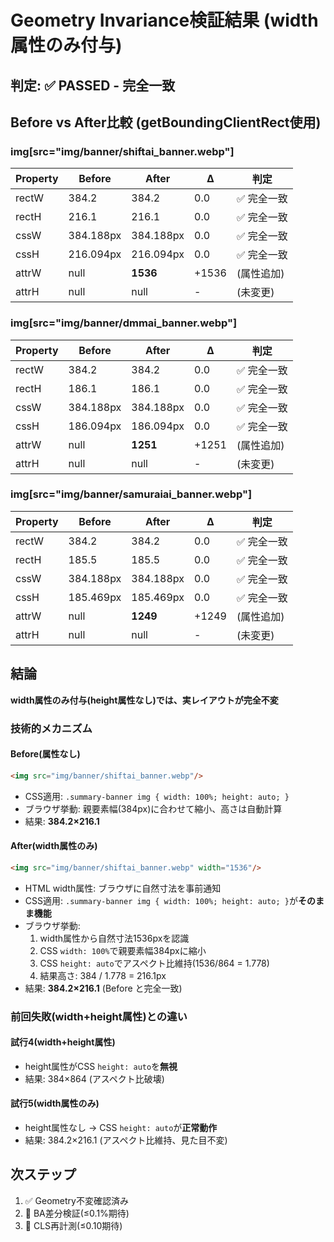 # Geometry Invariance検証結果 (width属性のみ付与)

## 判定: ✅ PASSED - 完全一致

## Before vs After比較 (getBoundingClientRect使用)

### img[src="img/banner/shiftai_banner.webp"]
| Property | Before | After | Δ | 判定 |
|----------|--------|-------|---|------|
| rectW | 384.2 | 384.2 | 0.0 | ✅ 完全一致 |
| rectH | 216.1 | 216.1 | 0.0 | ✅ 完全一致 |
| cssW | 384.188px | 384.188px | 0.0 | ✅ 完全一致 |
| cssH | 216.094px | 216.094px | 0.0 | ✅ 完全一致 |
| attrW | null | **1536** | +1536 | (属性追加) |
| attrH | null | null | - | (未変更) |

### img[src="img/banner/dmmai_banner.webp"]
| Property | Before | After | Δ | 判定 |
|----------|--------|-------|---|------|
| rectW | 384.2 | 384.2 | 0.0 | ✅ 完全一致 |
| rectH | 186.1 | 186.1 | 0.0 | ✅ 完全一致 |
| cssW | 384.188px | 384.188px | 0.0 | ✅ 完全一致 |
| cssH | 186.094px | 186.094px | 0.0 | ✅ 完全一致 |
| attrW | null | **1251** | +1251 | (属性追加) |
| attrH | null | null | - | (未変更) |

### img[src="img/banner/samuraiai_banner.webp"]
| Property | Before | After | Δ | 判定 |
|----------|--------|-------|---|------|
| rectW | 384.2 | 384.2 | 0.0 | ✅ 完全一致 |
| rectH | 185.5 | 185.5 | 0.0 | ✅ 完全一致 |
| cssW | 384.188px | 384.188px | 0.0 | ✅ 完全一致 |
| cssH | 185.469px | 185.469px | 0.0 | ✅ 完全一致 |
| attrW | null | **1249** | +1249 | (属性追加) |
| attrH | null | null | - | (未変更) |

## 結論

**width属性のみ付与(height属性なし)では、実レイアウトが完全不変**

### 技術的メカニズム

#### Before(属性なし)
```html
<img src="img/banner/shiftai_banner.webp"/>
```
- CSS適用: `.summary-banner img { width: 100%; height: auto; }`
- ブラウザ挙動: 親要素幅(384px)に合わせて縮小、高さは自動計算
- 結果: **384.2×216.1**

#### After(width属性のみ)
```html
<img src="img/banner/shiftai_banner.webp" width="1536"/>
```
- HTML width属性: ブラウザに自然寸法を事前通知
- CSS適用: `.summary-banner img { width: 100%; height: auto; }`が**そのまま機能**
- ブラウザ挙動:
  1. width属性から自然寸法1536pxを認識
  2. CSS `width: 100%`で親要素幅384pxに縮小
  3. CSS `height: auto`でアスペクト比維持(1536/864 = 1.778)
  4. 結果高さ: 384 / 1.778 = 216.1px
- 結果: **384.2×216.1** (Before と完全一致)

### 前回失敗(width+height属性)との違い

#### 試行4(width+height属性)
- height属性がCSS `height: auto`を**無視**
- 結果: 384×864 (アスペクト比破壊)

#### 試行5(width属性のみ)
- height属性なし → CSS `height: auto`が**正常動作**
- 結果: 384.2×216.1 (アスペクト比維持、見た目不変)

## 次ステップ

1. ✅ Geometry不変確認済み
2. 🔄 BA差分検証(≤0.1%期待)
3. 🔄 CLS再計測(≤0.10期待)
